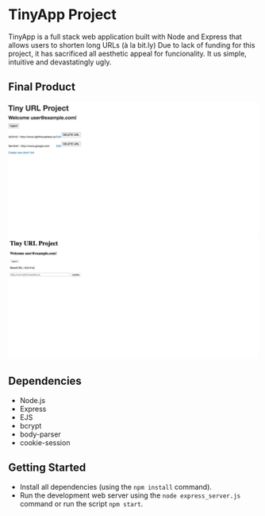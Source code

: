 # TinyApp Project

TinyApp is a full stack web application built with Node and Express that allows users to shorten long URLs (à la bit.ly)
Due to lack of funding for this project, it has sacrificed all aesthetic appeal for funcionality. It us simple, intuitive and devastatingly ugly.

## Final Product

!["Screenshot of URLs page"](https://github.com/eaglesham/tiny_url_project/blob/master/docs/TinyApp_screenshot_home.png?raw=true)
!["Screenshot of update page"](https://github.com/eaglesham/tiny_url_project/blob/master/docs/TinyApp_screenshot_edits.png?raw=true)

## Dependencies

- Node.js
- Express
- EJS
- bcrypt
- body-parser
- cookie-session

## Getting Started

- Install all dependencies (using the `npm install` command).
- Run the development web server using the `node express_server.js` command or run the script `npm start`.


